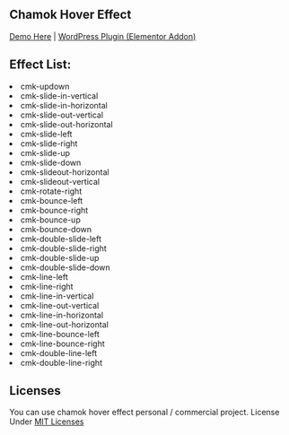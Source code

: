 <h2>Chamok Hover Effect</h2> <a href="https://iamsabbirislam.github.io/chamok-hover-effect/">Demo Here</a> | <a href="https://codecanyon.net/item/chamok-button-addon-for-elementor-page-builder/25196112">WordPress Plugin (Elementor Addon)</a>

<h2>Effect List:</h2>

<li>cmk-updown</li> 
<li>cmk-slide-in-vertical</li>
<li>cmk-slide-in-horizontal</li>
<li>cmk-slide-out-vertical</li>
<li>cmk-slide-out-horizontal</li>
<li>cmk-slide-left</li>
<li>cmk-slide-right</li>
<li>cmk-slide-up</li>
<li>cmk-slide-down</li>
<li>cmk-slideout-horizontal</li>
<li>cmk-slideout-vertical</li>
<li>cmk-rotate-right</li>
<li>cmk-bounce-left</li>
<li>cmk-bounce-right</li>
<li>cmk-bounce-up</li>
<li>cmk-bounce-down</li>
<li>cmk-double-slide-left</li>
<li>cmk-double-slide-right</li>
<li>cmk-double-slide-up</li>
<li>cmk-double-slide-down</li>
<li>cmk-line-left</li>
<li>cmk-line-right</li>
<li>cmk-line-in-vertical</li>
<li>cmk-line-out-vertical</li>
<li>cmk-line-in-horizontal</li>
<li>cmk-line-out-horizontal</li>
<li>cmk-line-bounce-left</li>
<li>cmk-line-bounce-right</li>
<li>cmk-double-line-left</li>
<li>cmk-double-line-right</li>

<h2>Licenses</h2> 

You can use chamok hover effect personal / commercial project. License Under <a href="https://opensource.org/licenses/MIT">MIT Licenses</a>
